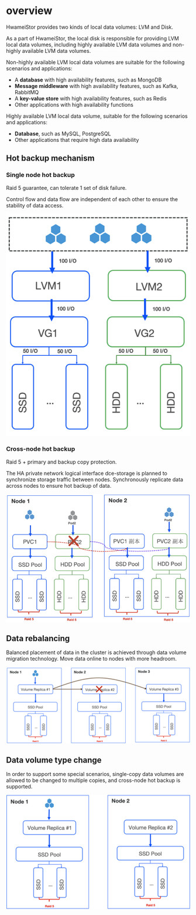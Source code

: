 # overview

HwameiStor provides two kinds of local data volumes: LVM and Disk.

As a part of HwameiStor, the local disk is responsible for providing LVM local data volumes, including highly available LVM data volumes and non-highly available LVM data volumes.

Non-highly available LVM local data volumes are suitable for the following scenarios and applications:

- A **database** with high availability features, such as MongoDB
- **Message middleware** with high availability features, such as Kafka, RabbitMQ
- A **key-value store** with high availability features, such as Redis
- Other applications with high availability functions

Highly available LVM local data volume, suitable for the following scenarios and applications:

- **Database**, such as MySQL, PostgreSQL
- Other applications that require high data availability

## Hot backup mechanism

### Single node hot backup

Raid 5 guarantee, can tolerate 1 set of disk failure.

Control flow and data flow are independent of each other to ensure the stability of data access.

![Single node hot backup](../img/ioflow.png)

### Cross-node hot backup

Raid 5 + primary and backup copy protection.

The HA private network logical interface dce-storage is planned to synchronize storage traffic between nodes. Synchronously replicate data across nodes to ensure hot backup of data.

![Cross-node hot backup](../img/ha.png)

## Data rebalancing

Balanced placement of data in the cluster is achieved through data volume migration technology. Move data online to nodes with more headroom.

![Data Rebalance](../img/balance.png)

## Data volume type change

In order to support some special scenarios, single-copy data volumes are allowed to be changed to multiple copies, and cross-node hot backup is supported.

![Volume Type Change](../img/volumechange.png)